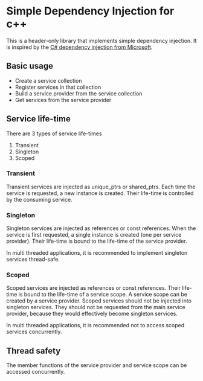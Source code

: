 # Simple Dependency Injection for c++

This is a header-only library that implements simple dependency injection. It is inspired by the [C# dependency injection from Microsoft](https://docs.microsoft.com/en-us/dotnet/core/extensions/dependency-injection).

## Basic usage

* Create a service collection
* Register services in that collection
* Build a service provider from the service collection
* Get services from the service provider

## Service life-time

There are 3 types of service life-times
1. Transient
2. Singleton
3. Scoped

### Transient

Transient services are injected as unique_ptrs or shared_ptrs.
Each time the service is requested, a new instance is created.
Their life-time is controlled by the consuming service.

### Singleton

Singleton services are injected as references or const references.
When the service is first requested, a single instance is created (one per service provider).
Their life-time is bound to the life-time of the service provider.

In multi threaded applications, it is recommended to implement singleton services thread-safe.

### Scoped

Scoped services are injected as references or const references.
Their life-time is bound to the life-time of a service scope.
A service scope can be created by a service provider.
Scoped services should not be injected into singleton services. They should not be requested from the main service provider, because they would effectively become singleton services.

In multi threaded applications, it is recommended not to access scoped services concurrently.

## Thread safety

The member functions of the service provider and service scope can be accessed concurrently.

